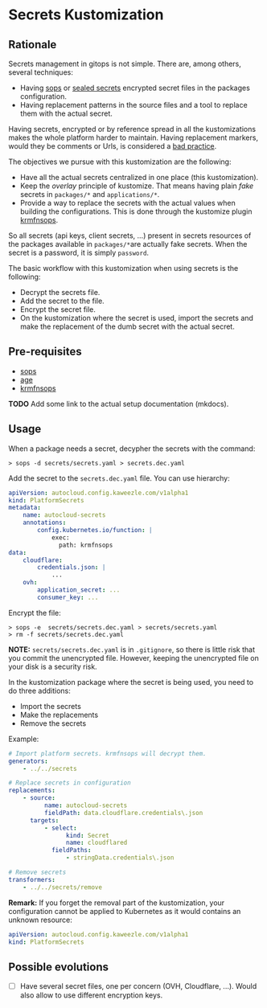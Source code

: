 # Secrets Kustomization

## Rationale

Secrets management in gitops is not simple. There are, among others, several
techniques:

-   Having [sops] or [sealed secrets] encrypted secret files in the packages
    configuration.
-   Having replacement patterns in the source files and a tool to replace them
    with the actual secret.

Having secrets, encrypted or by reference spread in all the kustomizations makes
the whole platform harder to maintain. Having replacement markers, would they be
comments or Urls, is considered a [bad practice].

The objectives we pursue with this kustomization are the following:

-   Have all the actual secrets centralized in one place (this kustomization).
-   Keep the _overlay_ principle of kustomize. That means having plain _fake_
    secrets in `packages/*` and `applications/*`.
-   Provide a way to replace the secrets with the actual values when building
    the configurations. This is done through the kustomize plugin [krmfnsops].

So all secrets (api keys, client secrets, ...) present in secrets resources of
the packages available in `packages/*`are actually fake secrets. When the secret
is a password, it is simply `password`.

The basic workflow with this kustomization when using secrets is the following:

-   Decrypt the secrets file.
-   Add the secret to the file.
-   Encrypt the secret file.
-   On the kustomization where the secret is used, import the secrets and make
    the replacement of the dumb secret with the actual secret.

## Pre-requisites

-   [sops]
-   [age]
-   [krmfnsops]

**TODO** Add some link to the actual setup documentation (mkdocs).

## Usage

When a package needs a secret, decypher the secrets with the command:

```console
> sops -d secrets/secrets.yaml > secrets.dec.yaml
```

Add the secret to the `secrets.dec.yaml` file. You can use hierarchy:

```yaml
apiVersion: autocloud.config.kaweezle.com/v1alpha1
kind: PlatformSecrets
metadata:
    name: autocloud-secrets
    annotations:
        config.kubernetes.io/function: |
            exec:
              path: krmfnsops
data:
    cloudflare:
        credentials.json: |
            ...
    ovh:
        application_secret: ...
        consumer_key: ...
```

Encrypt the file:

```console
> sops -e  secrets/secrets.dec.yaml > secrets/secrets.yaml
> rm -f secrets/secrets.dec.yaml
```

**NOTE:** `secrets/secrets.dec.yaml` is in `.gitignore`, so there is little risk
that you commit the unencrypted file. However, keeping the unencrypted file on
your disk is a security risk.

In the kustomization package where the secret is being used, you need to do
three additions:

-   Import the secrets
-   Make the replacements
-   Remove the secrets

Example:

```yaml
# Import platform secrets. krmfnsops will decrypt them.
generators:
    - ../../secrets

# Replace secrets in configuration
replacements:
    - source:
          name: autocloud-secrets
          fieldPath: data.cloudflare.credentials\.json
      targets:
          - select:
                kind: Secret
                name: cloudflared
            fieldPaths:
                - stringData.credentials\.json

# Remove secrets
transformers:
    - ../../secrets/remove
```

**Remark:** If you forget the removal part of the kustomization, your
configuration cannot be applied to Kubernetes as it would contains an unknown
resource:

```yaml
apiVersion: autocloud.config.kaweezle.com/v1alpha1
kind: PlatformSecrets
```

## Possible evolutions

-   [ ] Have several secret files, one per concern (OVH, Cloudflare, ...). Would
        also allow to use different encryption keys.

<!-- prettier-ignore-start -->

[sops]: https://github.com/mozilla/sops
[sealed secrets]: https://github.com/bitnami-labs/sealed-secrets
[age]: https://github.com/FiloSottile/age
[krmfnsops]: https://github.com/kaweezle/krmfnsops
[bad practice]: https://github.com/GoogleContainerTools/kpt/issues/3131
<!-- prettier-ignore-end -->

